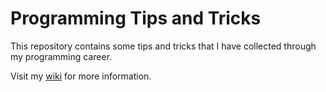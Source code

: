 # Programming Tips and Tricks
This repository contains some tips and tricks that I have collected through my programming career.

Visit my [wiki](../../wiki) for more information.
